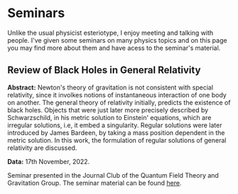 # Seminars

Unlike the usual physicist esteriotype, I enjoy meeting and talking with people. I've given some seminars on many physics topics and on this page you may find more about them and have acess to the seminar's material.

## Review of Black Holes in General Relativity

**Abstract:** Newton's theory of gravitation is not consistent with special relativity, since it involkes notions of instantaneous interaction of one body on another. The general theory of relativity initially, predicts the existence of black holes. Objects that were just later more precisely described by Schwarzschild, in his metric solution to Einstein' equations, which are irregular solutions, i.e, it embed a singularity. Regular solutions were later introduced by James Bardeen, by taking a mass position dependent in the metric solution. In this work, the formulation of regular solutions of general relativity are discussed.

**Data:** 17th November, 2022.

Seminar presented in the Journal Club of the Quantum Field Theory and Gravitation Group. The seminar material can be found [here](https://usingcaio.github.io/seminars/Journal_Club___17_11_22.pdf).



